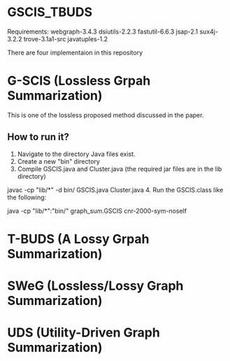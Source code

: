 # GSCIS_TBUDS

Requirements:
webgraph-3.4.3
dsiutils-2.2.3
fastutil-6.6.3
jsap-2.1
sux4j-3.2.2
trove-3.1a1-src
javatuples-1.2


There are four implementaion in this repository

# G-SCIS (Lossless Grpah Summarization)

This is one of the lossless proposed method discussed in the paper. 
## How to run it?
1. Navigate to the directory Java files exist.
2. Create a new "bin" directory
3. Compile GSCIS.java and Cluster.java (the required jar files are in the lib directory)

  javac -cp "lib/*" -d bin/ GSCIS.java Cluster.java
4. Run the GSCIS.class like the following:

  java -cp "lib/*":"bin/" graph_sum.GSCIS cnr-2000-sym-noself



  





# T-BUDS (A Lossy Grpah Summarization)

# SWeG (Lossless/Lossy Graph Summarization)

# UDS (Utility-Driven Graph Summarization)
